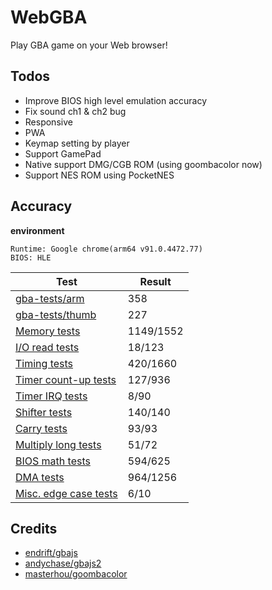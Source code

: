 # WebGBA

Play GBA game on your Web browser!

## Todos

- Improve BIOS high level emulation accuracy
- Fix sound ch1 & ch2 bug
- Responsive
- PWA
- Keymap setting by player
- Support GamePad
- Native support DMG/CGB ROM (using goombacolor now)
- Support NES ROM using PocketNES

## Accuracy

**environment**

```
Runtime: Google chrome(arm64 v91.0.4472.77)
BIOS: HLE
```

| Test             | Result      |
| -- | -- | 
| [gba-tests/arm](https://github.com/jsmolka/gba-tests/tree/a6447c5404c8fc2898ddc51f438271f832083b7e/arm) | 358 |
| [gba-tests/thumb](https://github.com/jsmolka/gba-tests/tree/a6447c5404c8fc2898ddc51f438271f832083b7e/thumb) | 227 |
| [Memory tests](https://github.com/mgba-emu/suite/blob/04ada216ee13c56d786e54636ac980a71d791145/src/memory.c) | 1149/1552 |
| [I/O read tests](https://github.com/mgba-emu/suite/blob/04ada216ee13c56d786e54636ac980a71d791145/src/io-read.c) | 18/123 |
| [Timing tests](https://github.com/mgba-emu/suite/blob/04ada216ee13c56d786e54636ac980a71d791145/src/timing.c) | 420/1660 |
| [Timer count-up tests](https://github.com/mgba-emu/suite/blob/04ada216ee13c56d786e54636ac980a71d791145/src/timers.c) | 127/936 |
| [Timer IRQ tests](https://github.com/mgba-emu/suite/blob/04ada216ee13c56d786e54636ac980a71d791145/src/timer-irq.c) | 8/90 |
| [Shifter tests](https://github.com/mgba-emu/suite/blob/04ada216ee13c56d786e54636ac980a71d791145/src/shifter.c) | 140/140 |
| [Carry tests](https://github.com/mgba-emu/suite/blob/04ada216ee13c56d786e54636ac980a71d791145/src/carry.c) | 93/93 |
| [Multiply long tests](https://github.com/mgba-emu/suite/blob/04ada216ee13c56d786e54636ac980a71d791145/src/multiply-long.c) | 51/72 |
| [BIOS math tests](https://github.com/mgba-emu/suite/blob/04ada216ee13c56d786e54636ac980a71d791145/src/bios-math.c) | 594/625 |
| [DMA tests](https://github.com/mgba-emu/suite/blob/04ada216ee13c56d786e54636ac980a71d791145/src/dma.c) | 964/1256 |
| [Misc. edge case tests](https://github.com/mgba-emu/suite/blob/04ada216ee13c56d786e54636ac980a71d791145/src/misc-edge.c) | 6/10 |

## Credits

- [endrift/gbajs](https://github.com/endrift/gbajs)
- [andychase/gbajs2](https://github.com/andychase/gbajs2) 
- [masterhou/goombacolor](https://github.com/masterhou/goombacolor/tree/82505813da728bfe88902e48096246a61fbccf79)
